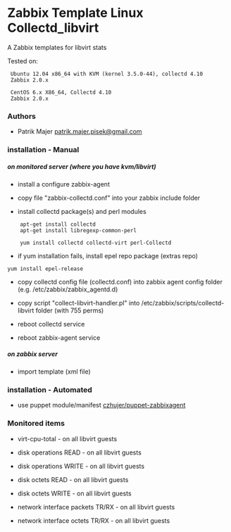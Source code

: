# Zabbix Template Linux Collectd_libvirt 

A Zabbix templates for libvirt stats

Tested on:

```
 Ubuntu 12.04 x86_64 with KVM (kernel 3.5.0-44), collectd 4.10
 Zabbix 2.0.x

 CentOS 6.x X86_64, Collectd 4.10
 Zabbix 2.0.x
```

### Authors
* Patrik Majer <patrik.majer.pisek@gmail.com>


### installation - Manual

##### on monitored server (where you have kvm/libvirt)

* install a configure zabbix-agent

* copy file "zabbix-collectd.conf" into your zabbix include folder

* install collectd package(s) and perl modules

```
    apt-get install collectd
    apt-get install libregexp-common-perl

    yum install collectd collectd-virt perl-Collectd
```

  * if yum installation fails, install epel repo package (extras repo)

``
    yum install epel-release
``

* copy collectd config file (collectd.conf) into zabbix agent config folder (e.g. /etc/zabbix/zabbix_agentd.d)

* copy script "collect-libvirt-handler.pl" into /etc/zabbix/scripts/collectd-libvirt folder (with 755 perms)

* reboot collectd service

* reboot zabbix-agent service

##### on zabbix server

* import template (xml file)

### installation - Automated

* use puppet module/manifest [czhujer/puppet-zabbixagent](https://github.com/czhujer/puppet-zabbixagent#usage---example-manual-run)

### Monitored items

* virt-cpu-total - on all libvirt guests

* disk operations READ - on all libvirt guests

* disk operations WRITE - on all libvirt guests

* disk octets READ - on all libvirt guests

* disk octets WRITE - on all libvirt guests

* network interface packets TR/RX - on all libvirt guests

* network interface octets TR/RX - on all libvirt guests
